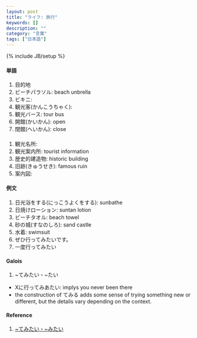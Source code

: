 ```yaml
---
layout: post
title: "ライフ: 旅行"
keywords: []
description: ""
category: "言葉"
tags: ["日本語"]
---
```

{% include JB/setup %}

#### 単語
1. 目的地
2. ビーチパラソル: beach unbrella
3. ビキニ: 
4. 観光客(かんこうちゃく): 
5. 観光バース: tour bus
7. 開館(かいかん): open
8. 閉館(へいかん): close


####
1. 観光名所:
2. 観光案内所: tourist information
3. 歴史的建造物: historic building
4. 旧跡(きゅうせき): famous ruin
5. 案内図: 


#### 例文
1. 日光浴をする(にっこうよくをする): sunbathe
2. 日焼けローション: suntan lotion
3. ビーチタオル: beach towel
4. 砂の城(すなのしろ): sand castle
5. 水着: swimsuit
6. ぜひ行ってみたいです。
7. 一度行ってみたい



#### Galois
1. ~てみたい・~たい
- Xに行ってみあたい: implys you never been there
- the construction of てみる adds some sense of trying something new or
  different, but the details vary depending on the context.




#### Reference
1. [~てみたい・~みたい](https://japanese.stackexchange.com/questions/23773/difference-between-%E3%81%A6%E3%81%BF%E3%81%9F%E3%81%84-and-%E3%81%9F%E3%81%84)
